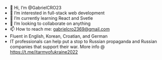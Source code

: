 - 👋 Hi, I’m @GabrielCRO23
- 👀 I’m interested in full-stack web development
- 🌱 I’m currently learning React and Svetle
- 💞️ I’m looking to collaborate on anything
- 📫 How to reach me: gabrielcro2369@gmail.com
- Fluent in English, Korean, Croatian, and German
- IT professionals can help put a stop to Russian propaganda and Russian companies that support their war. More info @ https://t.me/itarmyofukraine2022

<!---
GabrielCRO23/GabrielCRO23 is a ✨ special ✨ repository because its `README.md` (this file) appears on your GitHub profile.
You can click the Preview link to take a look at your changes.
--->
